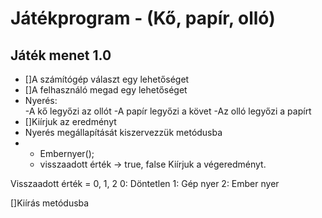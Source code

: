 # Játékprogram - (Kő, papír, olló)

## Játék menet 1.0
- []A számítógép választ egy lehetőséget
- []A felhasználó megad egy lehetőséget
- Nyerés:	
	-A kő legyőzi az ollót
	-A papír legyőzi a követ
	-Az olló legyőzi a papírt
- []Kiírjuk az eredményt
- Nyerés megállapítását kiszervezzük metódusba
- - Embernyer();
  - visszaadott érték -> true, false
  Kiírjuk a végeredményt.

Visszaadott érték = 0, 1, 2
	0: Döntetlen 
	1: Gép nyer
	2: Ember nyer

[]Kiírás metódusba


